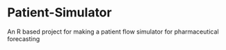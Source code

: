 # Patient-Simulator
An R based project for making a patient flow simulator for pharmaceutical forecasting
